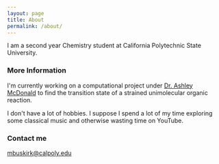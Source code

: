 ```yaml
---
layout: page
title: About
permalink: /about/
---
```


I am a second year Chemistry student at California Polytechnic State University.

### More Information

I'm currently working on a computational project under [Dr. Ashley McDonald](https://arcmdona.github.io) to find the transition state of a strained unimolecular organic reaction.

I don't have a lot of hobbies. I suppose I spend a lot of my time exploring some classical music and otherwise wasting time on YouTube.

### Contact me

[mbuskirk@calpoly.edu](mailto:mbuskirk@calpoly.edu)
